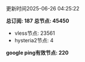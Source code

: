 更新时间2025-06-26 04:25:22

**总订阅: 187**
**总节点: 45450**
- vless节点: 23561
- hysteria2节点: 4

**google ping有效节点: 220**
